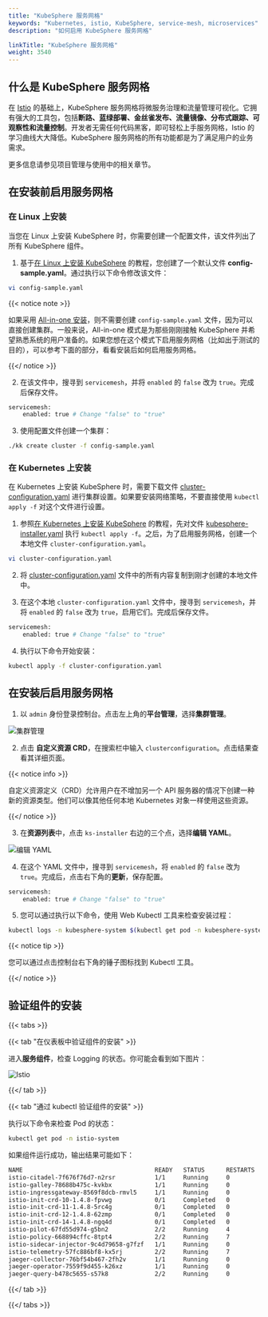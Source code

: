 ```yaml
---
title: "KubeSphere 服务网格"
keywords: "Kubernetes, istio, KubeSphere, service-mesh, microservices"
description: "如何启用 KubeSphere 服务网格"

linkTitle: "KubeSphere 服务网格"
weight: 3540
---
```


## 什么是 KubeSphere 服务网格

在 [Istio](https://istio.io/) 的基础上，KubeSphere 服务网格将微服务治理和流量管理可视化。它拥有强大的工具包，包括**断路、蓝绿部署、金丝雀发布、流量镜像、分布式跟踪、可观察性和流量控制**。开发者无需任何代码黑客，即可轻松上手服务网格，Istio 的学习曲线大大降低。KubeSphere 服务网格的所有功能都是为了满足用户的业务需求。

更多信息请参见项目管理与使用中的相关章节。

## 在安装前启用服务网格

### 在 Linux 上安装

当您在 Linux 上安装 KubeSphere 时，你需要创建一个配置文件，该文件列出了所有 KubeSphere 组件。

1. 基于[在 Linux 上安装 KubeSphere](.../.../installing-on-linux/introduction/multioverview/) 的教程，您创建了一个默认文件 **config-sample.yaml**。通过执行以下命令修改该文件：

```bash
vi config-sample.yaml
```

{{< notice note >}}

如果采用 [All-in-one 安装](.../.../quick-start/all-in-one-on-linux/)，则不需要创建 `config-sample.yaml` 文件，因为可以直接创建集群。一般来说，All-in-one 模式是为那些刚刚接触 KubeSphere 并希望熟悉系统的用户准备的。如果您想在这个模式下启用服务网格（比如出于测试的目的），可以参考下面的部分，看看安装后如何启用服务网格。

{{</ notice >}}

2. 在该文件中，搜寻到 `servicemesh`，并将 `enabled` 的 `false` 改为 `true`。完成后保存文件。

```bash
servicemesh:
    enabled: true # Change "false" to "true"
```

3. 使用配置文件创建一个集群：

```bash
./kk create cluster -f config-sample.yaml
```

### 在 Kubernetes 上安装

在 Kubernetes 上安装 KubeSphere 时，需要下载文件 [cluster-configuration.yaml](https://raw.githubusercontent.com/kubesphere/ks-installer/master/deploy/cluster-configuration.yaml) 进行集群设置。如果要安装网络策略，不要直接使用 `kubectl apply -f` 对这个文件进行设置。

1. 参照[在 Kubernetes 上安装 KubeSphere](.../.../installing-on-kubernetes/introduction/overview/) 的教程，先对文件 [kubesphere-installer.yaml](https://raw.githubusercontent.com/kubesphere/ks-installer/master/deploy/kubesphere-installer.yaml) 执行 `kubectl apply -f`。之后，为了启用服务网格，创建一个本地文件 `cluster-configuration.yaml`。

```bash
vi cluster-configuration.yaml
```

2. 将 [cluster-configuration.yaml](https://github.com/kubesphere/ks-installer/releases/download/v3.0.0/cluster-configuration.yaml) 文件中的所有内容复制到刚才创建的本地文件中。
   
3. 在这个本地 `cluster-configuration.yaml` 文件中，搜寻到 `servicemesh`，并将  `enabled` 的 `false` 改为 `true`，启用它们。完成后保存文件。

```bash
servicemesh:
    enabled: true # Change "false" to "true"
```

4. 执行以下命令开始安装：

```bash
kubectl apply -f cluster-configuration.yaml
```

## 在安装后启用服务网格

1. 以 `admin` 身份登录控制台。点击左上角的**平台管理**，选择**集群管理**。

![集群管理](https://ap3.qingstor.com/kubesphere-website/docs/20200828111130.png)

2. 点击 **自定义资源 CRD**，在搜索栏中输入 `clusterconfiguration`。点击结果查看其详细页面。

{{< notice info >}}

自定义资源定义（CRD）允许用户在不增加另一个 API 服务器的情况下创建一种新的资源类型。他们可以像其他任何本地 Kubernetes 对象一样使用这些资源。

{{</ notice >}}

3. 在**资源列表**中，点击 `ks-installer` 右边的三个点，选择**编辑 YAML**。

![编辑 YAML](https://ap3.qingstor.com/kubesphere-website/docs/20200827182002.png)

4. 在这个 YAML 文件中，搜寻到 `servicemesh`，将 `enabled` 的 `false` 改为 `true`。完成后，点击右下角的**更新**，保存配置。

```bash
servicemesh:
    enabled: true # Change "false" to "true"
```

5. 您可以通过执行以下命令，使用 Web Kubectl 工具来检查安装过程：

```bash
kubectl logs -n kubesphere-system $(kubectl get pod -n kubesphere-system -l app=ks-install -o jsonpath='{.items[0].metadata.name}') -f
```

{{< notice tip >}}

您可以通过点击控制台右下角的锤子图标找到 Kubectl 工具。

{{</ notice >}}

## 验证组件的安装

{{< tabs >}}

{{< tab "在仪表板中验证组件的安装" >}}

进入**服务组件**，检查 Logging 的状态。你可能会看到如下图片：

![Istio](https://ap3.qingstor.com/kubesphere-website/docs/20200829130918.png)

{{</ tab >}}

{{< tab "通过 kubectl 验证组件的安装" >}}

执行以下命令来检查 Pod 的状态：

```bash
kubectl get pod -n istio-system
```

如果组件运行成功，输出结果可能如下：

```bash
NAME                                     READY   STATUS      RESTARTS   AGE
istio-citadel-7f676f76d7-n2rsr           1/1     Running     0          1h29m
istio-galley-78688b475c-kvkbx            1/1     Running     0          1h29m
istio-ingressgateway-8569f8dcb-rmvl5     1/1     Running     0          1h29m
istio-init-crd-10-1.4.8-fpvwg            0/1     Completed   0          1h43m
istio-init-crd-11-1.4.8-5rc4g            0/1     Completed   0          1h43m
istio-init-crd-12-1.4.8-62zmp            0/1     Completed   0          1h43m
istio-init-crd-14-1.4.8-ngq4d            0/1     Completed   0          1h43m
istio-pilot-67fd55d974-g5bn2             2/2     Running     4          1h29m
istio-policy-668894cffc-8tpt4            2/2     Running     7          1h29m
istio-sidecar-injector-9c4d79658-g7fzf   1/1     Running     0          1h29m
istio-telemetry-57fc886bf8-kx5rj         2/2     Running     7          1h29m
jaeger-collector-76bf54b467-2fh2v        1/1     Running     0          1h17m
jaeger-operator-7559f9d455-k26xz         1/1     Running     0          1h29m
jaeger-query-b478c5655-s57k8             2/2     Running     0          1h17m
```

{{</ tab >}}

{{</ tabs >}}
